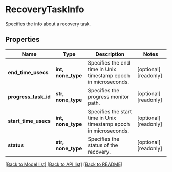 # RecoveryTaskInfo

Specifies the info about a recovery task.

## Properties
Name | Type | Description | Notes
------------ | ------------- | ------------- | -------------
**end_time_usecs** | **int, none_type** | Specifies the end time in Unix timestamp epoch in microseconds. | [optional] [readonly] 
**progress_task_id** | **str, none_type** | Specifies the progress monitor path. | [optional] [readonly] 
**start_time_usecs** | **int, none_type** | Specifies the start time in Unix timestamp epoch in microseconds. | [optional] [readonly] 
**status** | **str, none_type** | Specifies the status of the recovery. | [optional] [readonly] 

[[Back to Model list]](../README.md#documentation-for-models) [[Back to API list]](../README.md#documentation-for-api-endpoints) [[Back to README]](../README.md)


